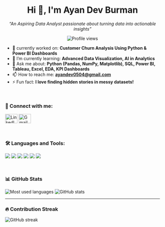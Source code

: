 <h1 align="center">Hi 👋, I'm Ayan Dev Burman</h1>
<p align="center">
  <em>“An Aspiring Data Analyst passionate about turning data into actionable insights”</em>
</p>

<p align="center">
  <img src="https://visitor-badge.laobi.icu/badge?page_id=ayandev0504.ayandev0504" alt="Profile views" />
</p>

- 🔭 currently worked on: **Customer Churn Analysis Using Python & Power BI Dashboards**
- 🌱 I’m currently learning: **Advanced Data Visualization, AI in Analytics**
- 💬 Ask me about: **Python (Pandas, NumPy, Matplotlib), SQL, Power BI, Tableau, Excel, EDA, KPI Dashboards**
- 📫 How to reach me: **ayandev0504@gmail.com**
- ⚡ Fun fact: **I love finding hidden stories in messy datasets!**

<br/>

### 🔗 Connect with me:
<p>
  <a href="https://linkedin.com/in/ayan-dev-b-291805217" target="blank"><img align="center" src="https://cdn.jsdelivr.net/npm/simple-icons@v3/icons/linkedin.svg" alt="LinkedIn" height="30" width="40" /></a>
  <a href="mailto:ayandev0504@gmail.com"><img align="center" src="https://cdn.jsdelivr.net/npm/simple-icons@v3/icons/gmail.svg" alt="Gmail" height="30" width="40" /></a>
</p>

<br/>

### 🛠️ Languages and Tools:
<p>
  <img src="https://img.shields.io/badge/-Python-3776AB?style=flat-square&logo=python&logoColor=white"/>
  <img src="https://img.shields.io/badge/-SQL-4479A1?style=flat-square&logo=mysql&logoColor=white"/>
  <img src="https://img.shields.io/badge/-PowerBI-F2C811?style=flat-square&logo=powerbi&logoColor=black"/>
  <img src="https://img.shields.io/badge/-Tableau-E97627?style=flat-square&logo=tableau&logoColor=white"/>
  <img src="https://img.shields.io/badge/-Excel-217346?style=flat-square&logo=microsoft-excel&logoColor=white"/>
  <img src="https://img.shields.io/badge/-GitHub-181717?style=flat-square&logo=github&logoColor=white"/>
</p>

<br/>

### 📊 GitHub Stats
<p align="left">
  <img src="https://github-readme-stats.vercel.app/api/top-langs/?username=ayandev0504&layout=compact" alt="Most used languages" />
  <img src="https://github-readme-stats.vercel.app/api?username=ayandev0504&show_icons=true" alt="GitHub stats" />
</p>

---

### 🔥 Contribution Streak
<p>
  <img src="https://github-readme-streak-stats.herokuapp.com/?user=ayandev0504" alt="GitHub streak"/>
</p>
